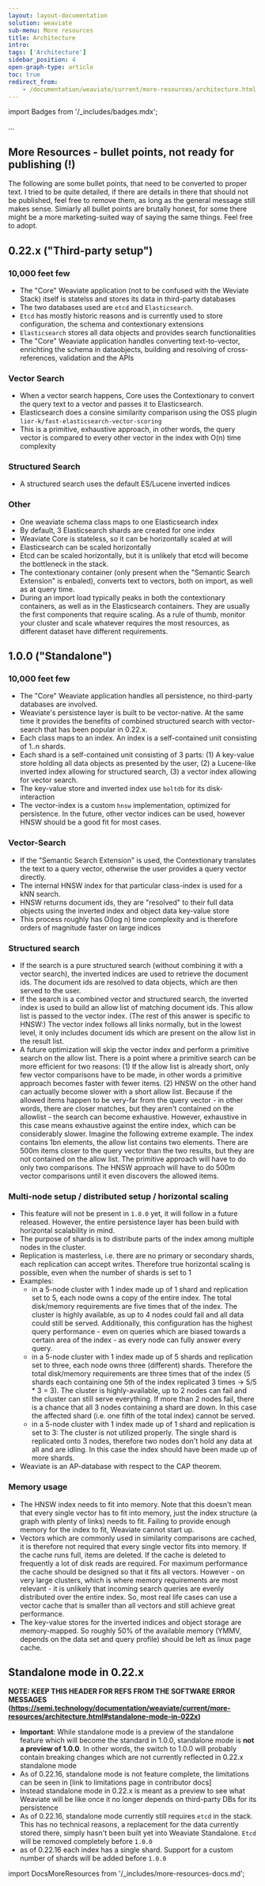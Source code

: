```yaml
---
layout: layout-documentation
solution: weaviate
sub-menu: More resources
title: Architecture
intro: 
tags: ['Architecture']
sidebar_position: 4
open-graph-type: article
toc: true
redirect_from:
    - /documentation/weaviate/current/more-resources/architecture.html
---
```

import Badges from '/_includes/badges.mdx';

<Badges/>

...

## More Resources - bullet points, not ready for publishing (!)

The following are some bullet points, that need to be converted to proper text.
I tried to be quite detailed, if there are details in there that should not be
published, feel free to remove them, as long as the general message still makes
sense. Simiarly all bullet points are brutally honest, for some there might be
a more marketing-suited way of saying the same things. Feel free to adopt.

## 0.22.x ("Third-party setup")

### 10,000 feet few
* The "Core" Weaviate application (not to be confused with the Weviate Stack)
  itself is statelss and stores its data in third-party databases
* The two databases used are `etcd` and `Elasticsearch`. 
* `Etcd` has mostly historic reasons and is currently used to store
  configuration, the schema and contextionary extensions
* `Elasticsearch` stores all data objects and provides search functionalities
* The "Core" Weaviate application handles converting text-to-vector, enrichting
  the schema in dataobjects, building and resolving of cross-references,
  validation and the APIs

### Vector Search
* When a vector search happens, Core uses the Contextionary to convert the
  query text to a vector and passes it to Elasticsearch. 
* Elasticsearch does a consine similarity comparison using the OSS plugin
  `lior-k/fast-elasticsearch-vector-scoring`
* This is a primitive, exhaustive approach, in other words, the query vector is
  compared to every other vector in the index with O(n) time complexity

### Structured Search
* A structured search uses the default ES/Lucene inverted indices

### Other
* One weaviate schema class maps to one Elasticsearch index
* By default, 3 Elasticsearch shards are created for one index
* Weaviate Core is stateless, so it can be horizontally scaled at will
* Elasticsearch can be scaled horizontally
* Etcd can be scaled horizontally, but it is unlikely that etcd will become the
  bottleneck in the stack.
* The contextionary container (only present when the "Semantic Search
  Extension" is enbaled), converts text to vectors, both on import, as well as
  at query time.
* During an import load typically peaks in both the contextionary containers,
  as well as in the Elasticsearch containers. They are usually the first
  components that require scaling. As a rule of thumb, monitor your cluster and
  scale whatever requires the most resources, as different dataset have
  different requirements.

## 1.0.0 ("Standalone")

### 10,000 feet few
* The "Core" Weaviate application handles all persistence, no third-party
  databases are involved.
* Weaviate's persistence layer is built to be vector-native. At the same time
  it provides the benefits of combined structured search with vector-search
  that has been popular in 0.22.x.
* Each class maps to an index. An index is a self-contained unit consisting
  of 1..n shards.
* Each shard is a self-contained unit consisting of 3 parts: (1) A key-value
  store holding all data objects as presented by the user, (2) a Lucene-like
  inverted index allowing for structured search, (3) a vector index allowing
  for vector search.
* The key-value store and inverted index use `boltdb` for its disk-interaction
* The vector-index is a custom `hnsw` implementation, optimized for
  persistence. In the future, other vector indices can be used, however HNSW
  should be a good fit for most cases.

### Vector-Search
* If the "Semantic Search Extension" is used, the Contextionary translates the
  text to a query vector, otherwise the user provides a query vector directly.
* The internal HNSW index for that particular class-index is used for a kNN search.
* HNSW returns document ids, they are "resolved" to their full data objects
  using the inverted index and object data key-value store
* This process roughly has O(log n) time complexity and is therefore orders of
  magnitude faster on large indices

### Structured search
* If the search is a pure structured search (without combining it with a vector
  search), the inverted indices are used to retrieve the document ids. The
  document ids are resolved to data objects, which are then served to the user.
* If the search is a combined vector and structured search, the inverted index
  is used to build an allow list of matching document ids. This allow list is
  passed to the vector index. (The rest of this answer is specific to HNSW:)
  The vector index follows all links normally, but in the lowest level, it only
  includes document ids which are present on the allow list in the result list.
* A future optimization will skip the vector index and perform a primitive
  search on the allow list. There is a point where a primitive search can be
  more efficient for two reasons: (1) If the allow list is already short, only
  few vector comparisons have to be made, in other words a primitive approach
  becomes faster with fewer items. (2) HNSW on the other hand can actually
  become slower with a short allow list. Because if the allowed items happen to
  be very-far from the query vector - in other words, there are closer matches,
  but they aren't contained on the allowlist - the search can become
  exhaustive. However, exhaustive in this case means exhaustive against the
  entire index, which can be considerably slower. Imagine the following extreme
  example. The index contains 1bn elements, the allow list contains two
  elements. There are 500m items closer to the query vector than the two
  results, but they are not contained on the allow list. The primitive approach
  will have to do only two comparisons. The HNSW approach will have to do 500m
  vector comparisons until it even discovers the allowed items.

### Multi-node setup / distributed setup / horizontal scaling
* This feature will not be present in `1.0.0` yet, it will follow in a future
  released. However, the entire persistence layer has been build with
  horizontal scalability in mind.
* The purpose of shards is to distribute parts of the index among multiple
  nodes in the cluster. 
* Replication is masterless, i.e. there are no primary or secondary shards,
  each replication can accept writes. Therefore true horizontal scaling is
  possible, even when the number of shards is set to 1
* Examples:
  * in a 5-node cluster with 1 index made up of 1 shard and replication set to
    5, each node owns a copy of the entire index. The total disk/memory
    requirements are five times that of the index. The cluster is highly
    available, as up to 4 nodes could fail and all data could still be served.
    Additionally, this configuration has the highest query performance - even
    on queries which are biased towards a certain area of the index - as every
    node can fully answer every query.
  * in a 5-node cluster with 1 index made up of 5 shards and replication set to
    three, each node owns three (different) shards. Therefore the total
    disk/memory requirements are three times that of the index (5 shards each
    containing one 5th of the index replicated 3 times -> 5/5 * 3 = 3). The
    cluster is highly-available, up to 2 nodes can fail and the cluster can
    still serve everything. If more than 2 nodes fail, there is a chance that
    all 3 nodes containing a shard are down. In this case the affected shard
    (i.e. one fifth of the total index) cannot be served.
  * in a 5-node cluster with 1 index made up of 1 shard and replication is set
    to 3: The cluster is not utilized properly. The single shard is replicated
    onto 3 nodes, therefore two nodes don't hold any data at all and are
    idling. In this case the index should have been made up of more shards.
* Weaviate is an AP-database with respect to the CAP theorem.

### Memory usage
* The HNSW index needs to fit into memory. Note that this doesn't mean that
  every single vector has to fit into memory, just the index structure (a graph
  with plenty of links) needs to fit. Failing to provide enough memory for the
  index to fit, Weaviate cannot start up.
* Vectors which are commonly used in similarity comparisons are cached, it is
  therefore not required that every single vector fits into memory. If the
  cache runs full, items are deleted. If the cache is deleted to frequently a
  lot of disk reads are required. For maximum performance the cache should be
  designed so that it fits all vectors. However - on very large clusters, which
  is where memory requirements are most relevant - it is unlikely that incoming
  search queries are evenly distributed over the entire index. So, most real
  life cases can use a vector cache that is smaller than all vectors and still
  achieve great performance.
* The key-value stores for the inverted indices and object storage are
  memory-mapped. So roughly 50% of the available memory (YMMV, depends on the
  data set and query profile) should be left as linux page cache.

## Standalone mode in 0.22.x
**NOTE: KEEP THIS HEADER FOR REFS FROM THE SOFTWARE ERROR MESSAGES (https://semi.technology/documentation/weaviate/current/more-resources/architecture.html#standalone-mode-in-022x)**

* **Important**: While standalone mode is a preview of the standalone feature
  which will become the standard in 1.0.0, standalone mode is **not a preview
  of 1.0.0**. In other words, the switch to 1.0.0 will probably contain
  breaking changes which are not currently reflected in 0.22.x standalone mode
* As of 0.22.16, standalone mode is not feature complete, the limitations can
  be seen in [link to limitations page in contributor docs]
* Instead standalone mode in 0.22.x is meant as a preview to see what Weaviate
  will be like once it no longer depends on third-party DBs for its persistence
* As of 0.22.16, standalone mode currently still requires `etcd` in the stack.
  This has no technical reasons, a replacement for the data currently stored
  there, simply hasn't been built yet into Weaviate Standalone. `Etcd` will be
  removed completely before `1.0.0`
* as of 0.22.16 each index has a single shard. Support for a custom number of
  shards will be added before `1.0.0`

import DocsMoreResources from '/_includes/more-resources-docs.md';

<DocsMoreResources />
